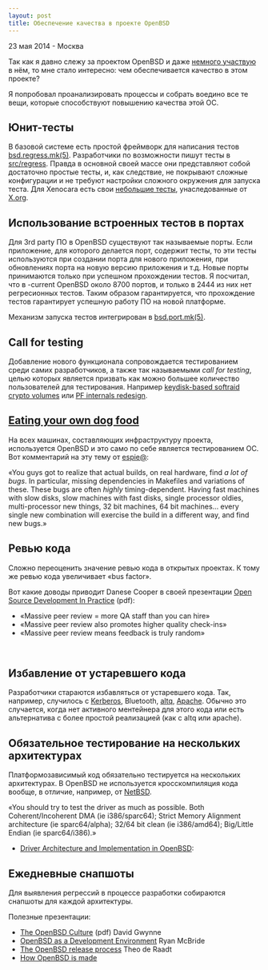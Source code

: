 ```yaml
---
layout: post
title: Обеспечение качества в проекте OpenBSD
---
```


<p class="meta">23 мая 2014 - Москва</p>

Так как я давно слежу за проектом OpenBSD и даже [немного участвую](http://openports.se/search.php?stype=maintainer&so=estetus) в нём,
то мне стало интересно: чем обеспечивается качество в этом проекте?

Я попробовал проанализировать процессы и собрать воедино все те вещи, которые способствуют
повышению качества этой ОС.

## Юнит-тесты

В базовой системе есть простой фреймворк для написания тестов
[bsd.regress.mk(5)](http://www.openbsd.org/cgi-bin/man.cgi?query=bsd.regress.mk&apropos=0&sektion=0&manpath=OpenBSD+Current&arch=i386&format=html).
Разработчики по возможности пишут тесты в
[src/regress](http://www.openbsd.org/cgi-bin/cvsweb/src/regress/).
Правда в основной своей массе они представляют собой достаточно простые тесты,
и, как следствие, не покрывают сложные конфигурации и не требуют
настройки сложного окружения для запуска теста.
Для Xenocara есть свои [небольшие тесты](http://www.openbsd.org/cgi-bin/cvsweb/X11/test/),
унаследованные от [X.org](http://www.x.org/wiki/).

## Использование встроенных тестов в портах

Для 3rd party ПО в OpenBSD существуют так называемые порты. Если приложение,
для которого делается порт, содержит тесты, то эти тесты используются
при создании порта для нового приложения, при обновлениях порта на новую версию приложения и т.д.
Новые порты принимаются только при успешном прохождении тестов.
Я посчитал, что в -current OpenBSD около 8700 портов, и только в 2444 из них нет регресионных тестов.
Таким образом гарантируется, что прохождение тестов гарантирует успешную работу ПО на новой платформе.

Механизм запуска тестов интегрирован в [bsd.port.mk(5)](http://www.openbsd.org/cgi-bin/man.cgi?query=bsd.port.mk&apropos=0&sektion=0&manpath=OpenBSD+Current&arch=i386&format=html).

## Call for testing

Добавление нового функционала сопровождается тестированием среди самих разработчиков,
а также так называемыми *call for testing*, целью которых является призвать как можно большее количество
пользователей для тестирования. Например
[keydisk-based softraid crypto volumes](http://undeadly.org/cgi?action=article&sid=20131112031806)
или [PF internals redesign](http://www.undeadly.org/cgi?action=article&sid=20080526060209).

## [Eating your own dog food](https://en.wikipedia.org/wiki/Eating_your_own_dog_food)

На всех машинах, составляющих инфраструктуру проекта, используется OpenBSD
и это само по себе является тестированием ОС.
Вот комментарий на эту тему от [espie@](http://marc.info/?l=openbsd-misc&m=139012690903249&w=2):

 «You guys got to realize that   actual builds, on real hardware, find _a lot
 of bugs_. In particular, missing dependencies in Makefiles and variations of
 these.   These bugs are often _highly_ timing-dependent.  Having fast machines
 with slow disks, slow machines with fast disks, single processor oldies,
 multi-processor new things, 32 bit machines, 64 bit machines... every single
 new combination  will exercise the build in a different way, and find new bugs.»

## Ревью кода

Сложно переоценить значение ревью кода в открытых проектах.
К тому же ревью кода увеличивает «bus factor».

Вот какие доводы  приводит Danese Cooper в своей презентации
[Open Source Development In Practice](http://r0.unctad.org/ecommerce/event_docs/fossem/cooper.pdf) (pdf):

* «Massive peer review = more QA staff than you can hire»
* «Massive peer review also promotes higher quality check-ins»
* «Massive peer review means feedback is truly random»
<br>

## Избавление от устаревшего кода

Разработчики стараются избавляться от устаревшего кода.
Так, например, случилось с [Kerberos](http://undeadly.org/cgi?action=article&sid=20140425065910),
Bluetooth, [altq](http://undeadly.org/cgi?action=article&sid=20140419151959), [Apache](http://undeadly.org/cgi?action=article&sid=20140314080734).
Обычно это случается, когда нет активного ментейнера для этого кода
или есть альтернатива с более простой реализацией (как c altq или apache).

## Обязательное тестирование на нескольких архитектурах

Платформозависимый код обязательно тестируется на нескольких архитектурах.
В OpenBSD не используется кросскомпиляция кода вообще, в отличие, например,
от [NetBSD](https://www.netbsd.org/docs/guide/en/chap-build.html).

 «You should try to test the driver as much as possible.
 Both Coherent/Incoherent DMA (ie i386/sparc64);
 Strict Memory Alignment architecture (ie sparc64/alpha);
 32/64 bit clean (ie i386/amd64); Big/Little Endian (ie sparc64/i386).»
- [Driver Architecture and Implementation in OpenBSD](http://openbsd.org/papers/opencon06-drivers/mgp00018.html):

## Ежедневные снапшоты

Для выявления регрессий в процессе разработки собираются снапшоты для каждой архитектуры.

Полезные презентации:

* [The OpenBSD Culture](http://www.openbsd.org/papers/opencon06-culture.pdf) (pdf) David Gwynne
* [OpenBSD as a Development Environment](http://www.openbsd.org/papers/asiabsdcon07-development/index.html) Ryan McBride
* [The OpenBSD release process](http://www.openbsd.org/papers/asiabsdcon2009-release_engineering) Theo de Raadt
* [How OpenBSD is made](http://undeadly.org/cgi?action=article&sid=20080911114306&mode=expanded)

<br>
